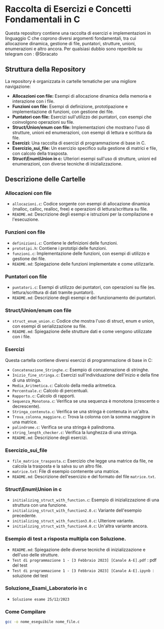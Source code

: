 # Raccolta di Esercizi e Concetti Fondamentali in C

Questa repository contiene una raccolta di esercizi e implementazioni in linguaggio C che coprono diversi argomenti fondamentali, tra cui allocazione dinamica, gestione di file, puntatori, strutture, unioni, enumerazioni e altro ancora.
Per qualsiasi dubbio sono reperibile su telegram con : @Sbracato
## Struttura della Repository

La repository è organizzata in cartelle tematiche per una migliore navigazione:

*   **Allocazioni con file:** Esempi di allocazione dinamica della memoria e interazione con i file.
*   **Funzioni con file:** Esempi di definizione, prototipazione e implementazione di funzioni, con gestione dei file.
*   **Puntatori con file:** Esercizi sull'utilizzo dei puntatori, con esempi che coinvolgono operazioni su file.
*   **Struct/Union/enum con file:** Implementazioni che mostrano l'uso di strutture, unioni ed enumerazioni, con esempi di lettura e scrittura da file.
*   **Esercizi:** Una raccolta di esercizi di programmazione di base in C.
*   **Esercizio_sui_file:** Un esercizio specifico sulla gestione di matrici e file, con calcolo della trasposta.
*   **Struct\Enum\Union in c:** Ulteriori esempi sull'uso di strutture, unioni ed enumerazioni, con diverse tecniche di inizializzazione.

## Descrizione delle Cartelle

### Allocazioni con file

*   `allocazioni.c`: Codice sorgente con esempi di allocazione dinamica (malloc, calloc, realloc, free) e operazioni di lettura/scrittura su file.
*   `README.md`: Descrizione degli esempi e istruzioni per la compilazione e l'esecuzione.

### Funzioni con file

*   `definizioni.c`: Contiene le definizioni delle funzioni.
*   `prototipi.h`: Contiene i prototipi delle funzioni.
*   `funzioni.c`: Implementazione delle funzioni, con esempi di utilizzo e gestione dei file.
*   `README.md`: Spiegazione delle funzioni implementate e come utilizzarle.

### Puntatori con file

*   `puntatori.c`: Esempi di utilizzo dei puntatori, con operazioni su file (es. lettura/scrittura di dati tramite puntatori).
*   `README.md`: Descrizione degli esempi e del funzionamento dei puntatori.

### Struct/Union/enum con file

*   `struct_enum_union.c`: Codice che mostra l'uso di struct, enum e union, con esempi di serializzazione su file.
*   `README.md`: Spiegazione delle strutture dati e come vengono utilizzate con i file.

### Esercizi

Questa cartella contiene diversi esercizi di programmazione di base in C:

*   `Concatenazione_Stringhe.c`: Esempio di concatenazione di stringhe.
*   `Inizio_fine_stringa.c`: Esercizi sull'individuazione dell'inizio e della fine di una stringa.
*   `Media_Aritmetica.c`: Calcolo della media aritmetica.
*   `Percentuale.c`: Calcolo di percentuali.
*   `Rapporto.c`: Calcolo di rapporti.
*   `Sequenza_Monotona.c`: Verifica se una sequenza è monotona (crescente o decrescente).
*   `Stringa_contenuta.c`: Verifica se una stringa è contenuta in un'altra.
*   `Trova_colonna_maggiore.c`: Trova la colonna con la somma maggiore in una matrice.
*   `palindrome.c`: Verifica se una stringa è palindroma.
*   `string_length_checker.c`: Verifica la lunghezza di una stringa.
*   `README.md`: Descrizione degli esercizi.

### Esercizio\_sui\_file

*   `file_matrice_trasposta.c`: Esercizio che legge una matrice da file, ne calcola la trasposta e la salva su un altro file.
*   `matrice.txt`: File di esempio contenente una matrice.
*   `README.md`: Descrizione dell'esercizio e del formato del file `matrice.txt`.

### Struct\Enum\Union in c

*   `initializing_struct_with_function.c`: Esempio di inizializzazione di una struttura con una funzione.
*   `initializing_struct_with_function2.0.c`: Variante dell'esempio precedente.
*   `initializing_struct_with_function3.0.c`: Ulteriore variante.
*   `initializing_struct_with_function4.0.c`: Un'altra variante ancora.
### Esempio di test a risposta multipla con Soluzione.
*   `README.md`: Spiegazione delle diverse tecniche di inizializzazione e dell'uso delle strutture.
*    `Test di programmazione 1 - [3 Febbraio 2023] [Canale A-E].pdf` : pdf del test
*    `Test di programmazione 1 - [3 Febbraio 2023] [Canale A-E].ipynb `: soluzione del test

### Soluzione_Esami_Laboratorio in c
* `Soluzione esame 25/12/2023`

### Come Compilare
```bash
gcc -o nome_eseguibile nome_file.c
